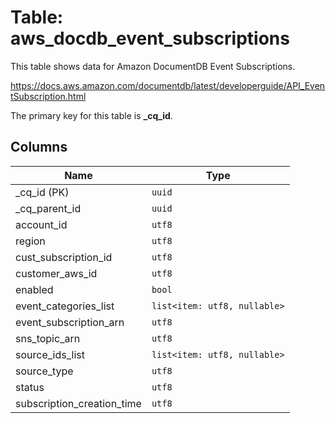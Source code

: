 # Table: aws_docdb_event_subscriptions

This table shows data for Amazon DocumentDB Event Subscriptions.

https://docs.aws.amazon.com/documentdb/latest/developerguide/API_EventSubscription.html

The primary key for this table is **_cq_id**.

## Columns

| Name          | Type          |
| ------------- | ------------- |
|_cq_id (PK)|`uuid`|
|_cq_parent_id|`uuid`|
|account_id|`utf8`|
|region|`utf8`|
|cust_subscription_id|`utf8`|
|customer_aws_id|`utf8`|
|enabled|`bool`|
|event_categories_list|`list<item: utf8, nullable>`|
|event_subscription_arn|`utf8`|
|sns_topic_arn|`utf8`|
|source_ids_list|`list<item: utf8, nullable>`|
|source_type|`utf8`|
|status|`utf8`|
|subscription_creation_time|`utf8`|